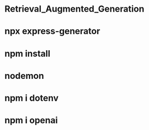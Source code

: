# Retrieval_Augmented_Generation

# npx express-generator
# npm install
# nodemon
# npm i dotenv
# npm i openai